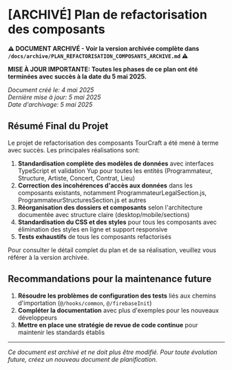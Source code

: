 # [ARCHIVÉ] Plan de refactorisation des composants

**⚠️ DOCUMENT ARCHIVÉ - Voir la version archivée complète dans `/docs/archive/PLAN_REFACTORISATION_COMPOSANTS_ARCHIVE.md` ⚠️**

**MISE À JOUR IMPORTANTE: Toutes les phases de ce plan ont été terminées avec succès à la date du 5 mai 2025.**

*Document créé le: 4 mai 2025*  
*Dernière mise à jour: 5 mai 2025*  
*Date d'archivage: 5 mai 2025*  

## Résumé Final du Projet

Le projet de refactorisation des composants TourCraft a été mené à terme avec succès. Les principales réalisations sont:

1. **Standardisation complète des modèles de données** avec interfaces TypeScript et validation Yup pour toutes les entités (Programmateur, Structure, Artiste, Concert, Contrat, Lieu)
2. **Correction des incohérences d'accès aux données** dans les composants existants, notamment ProgrammateurLegalSection.js, ProgrammateurStructuresSection.js et autres
3. **Réorganisation des dossiers et composants** selon l'architecture documentée avec structure claire (desktop/mobile/sections)
4. **Standardisation du CSS et des styles** pour tous les composants avec élimination des styles en ligne et support responsive
5. **Tests exhaustifs** de tous les composants refactorisés

Pour consulter le détail complet du plan et de sa réalisation, veuillez vous référer à la version archivée.

## Recommandations pour la maintenance future

1. **Résoudre les problèmes de configuration des tests** liés aux chemins d'importation (`@/hooks/common`, `@/firebaseInit`)
2. **Compléter la documentation** avec plus d'exemples pour les nouveaux développeurs
3. **Mettre en place une stratégie de revue de code continue** pour maintenir les standards établis

---

*Ce document est archivé et ne doit plus être modifié. Pour toute évolution future, créez un nouveau document de planification.*
